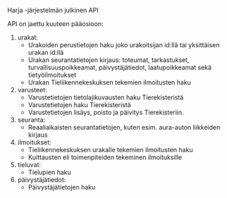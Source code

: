 Harja -järjestelmän julkinen API

API on jaettu kuuteen pääosioon:
<ol>
  <li>urakat:
    <ul>
      <li>Urakoiden perustietojen haku joko urakoitsijan id:llä tai yksittäisen urakan id:llä</li>
      <li>Urakan seurantatietojen kirjaus: toteumat, tarkastukset, turvallisuuspoikkeamat, päivystäjätiedot, laatupoikkeamat sekä tietyöilmoitukset</li>
      <li>Urakan Tieliikennekeskuksen tekemien ilmoitusten haku</li>
    </ul>
  </li>
  <li>varusteet:
    <ul>
      <li>Varustetietojen tietolajikuvausten haku Tierekisteristä</li>
      <li>Varustetietojen haku Tierekisteristä</li>
      <li>Varustetietojen lisäys, poisto ja päivitys Tierekisteriin.</li>
    </ul>
  </li>
  <li>seuranta:
      <ul>
        <li>Reaaliaikaisten seurantatietojen, kuten esim. aura-auton liikkeiden kirjaus</li>
      </ul>
    </li>
  <li>ilmoitukset: 
    <ul>
      <li>Tieliikennekeskuksen urakalle tekemien ilmoitusten haku</li>
      <li>Kuittausten eli toimenpiteiden tekeminen ilmoituksille</li>
    </ul>   
  </li>
  <li>tieluvat:
      <ul>
        <li>Tielupien haku</li>
      </ul>
  </li>
  <li>päivystäjätiedot:
        <ul>
          <li>Päivystäjätietojen haku</li>
        </ul>
    </li>
</ol>